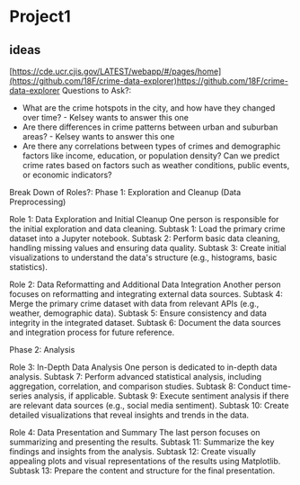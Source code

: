 # Project1
## ideas 
[https://cde.ucr.cjis.gov/LATEST/webapp/#/pages/home](https://github.com/18F/crime-data-explorer)https://github.com/18F/crime-data-explorer
Questions to Ask?:
* What are the crime hotspots in the city, and how have they changed over time? - Kelsey wants to answer this one 
* Are there differences in crime patterns between urban and suburban areas? - Kelsey wants to answer this one 
* Are there any correlations between types of crimes and demographic factors like income, education, or population density?
Can we predict crime rates based on factors such as weather conditions, public events, or economic indicators?

Break Down of Roles?:
Phase 1: Exploration and Cleanup (Data Preprocessing)

Role 1: Data Exploration and Initial Cleanup
One person is responsible for the initial exploration and data cleaning.
Subtask 1: Load the primary crime dataset into a Jupyter notebook.
Subtask 2: Perform basic data cleaning, handling missing values and ensuring data quality.
Subtask 3: Create initial visualizations to understand the data's structure (e.g., histograms, basic statistics).

Role 2: Data Reformatting and Additional Data Integration
Another person focuses on reformatting and integrating external data sources.
Subtask 4: Merge the primary crime dataset with data from relevant APIs (e.g., weather, demographic data).
Subtask 5: Ensure consistency and data integrity in the integrated dataset.
Subtask 6: Document the data sources and integration process for future reference.

Phase 2: Analysis

Role 3: In-Depth Data Analysis
One person is dedicated to in-depth data analysis.
Subtask 7: Perform advanced statistical analysis, including aggregation, correlation, and comparison studies.
Subtask 8: Conduct time-series analysis, if applicable.
Subtask 9: Execute sentiment analysis if there are relevant data sources (e.g., social media sentiment).
Subtask 10: Create detailed visualizations that reveal insights and trends in the data.

Role 4: Data Presentation and Summary
The last person focuses on summarizing and presenting the results.
Subtask 11: Summarize the key findings and insights from the analysis.
Subtask 12: Create visually appealing plots and visual representations of the results using Matplotlib.
Subtask 13: Prepare the content and structure for the final presentation.
